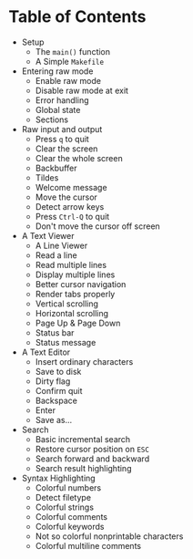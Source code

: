 # Table of Contents

* Setup
  * The `main()` function
  * A Simple `Makefile`
* Entering raw mode
  * Enable raw mode
  * Disable raw mode at exit
  * Error handling
  * Global state
  * Sections
* Raw input and output
  * Press `q` to quit
  * Clear the screen
  * Clear the whole screen
  * Backbuffer
  * Tildes
  * Welcome message
  * Move the cursor
  * Detect arrow keys
  * Press `Ctrl-Q` to quit
  * Don't move the cursor off screen
* A Text Viewer
  * A Line Viewer
  * Read a line
  * Read multiple lines
  * Display multiple lines
  * Better cursor navigation
  * Render tabs properly
  * Vertical scrolling
  * Horizontal scrolling
  * Page Up & Page Down
  * Status bar
  * Status message
* A Text Editor
  * Insert ordinary characters
  * Save to disk
  * Dirty flag
  * Confirm quit
  * Backspace
  * Enter
  * Save as...
* Search
  * Basic incremental search
  * Restore cursor position on `ESC`
  * Search forward and backward
  * Search result highlighting
* Syntax Highlighting
  * Colorful numbers
  * Detect filetype
  * Colorful strings
  * Colorful comments
  * Colorful keywords
  * Not so colorful nonprintable characters
  * Colorful multiline comments

